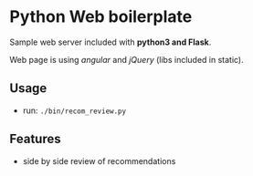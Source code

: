 Python Web boilerplate
========================================

Sample web server included with **python3 and Flask**.

Web page is using *angular* and *jQuery* (libs included in static).

Usage
-----

- run: ```./bin/recom_review.py ```

Features
---------

- side by side review of recommendations

